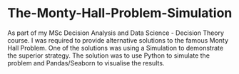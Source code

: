 # The-Monty-Hall-Problem-Simulation
As part of my MSc Decision Analysis and Data Science - Decision Theory course. I was required to provide alternative solutions to the famous Monty Hall Problem. One of the solutions was using a Simulation to demonstrate the superior strategy. The solution was to use Python to simulate the problem and Pandas/Seaborn to visualise the results.
